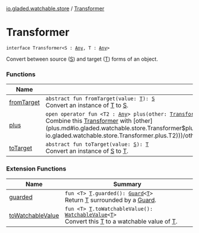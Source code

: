 [io.gladed.watchable.store](../index.md) / [Transformer](./index.md)

# Transformer

`interface Transformer<S : `[`Any`](https://kotlinlang.org/api/latest/jvm/stdlib/kotlin/-any/index.html)`, T : `[`Any`](https://kotlinlang.org/api/latest/jvm/stdlib/kotlin/-any/index.html)`>`

Convert between source ([S](index.md#S)) and target ([T](index.md#T)) forms of an object.

### Functions

| Name | Summary |
|---|---|
| [fromTarget](from-target.md) | `abstract fun fromTarget(value: `[`T`](index.md#T)`): `[`S`](index.md#S)<br>Convert an instance of [T](index.md#T) to [S](index.md#S). |
| [plus](plus.md) | `open operator fun <T2 : `[`Any`](https://kotlinlang.org/api/latest/jvm/stdlib/kotlin/-any/index.html)`> plus(other: `[`Transformer`](./index.md)`<`[`T`](index.md#T)`, `[`T2`](plus.md#T2)`>): `[`Transformer`](./index.md)`<`[`S`](index.md#S)`, `[`T2`](plus.md#T2)`>`<br>Combine this [Transformer](./index.md) with [other](plus.md#io.gladed.watchable.store.Transformer$plus(io.gladed.watchable.store.Transformer((io.gladed.watchable.store.Transformer.T, io.gladed.watchable.store.Transformer.plus.T2)))/other) to produce a transitive [Transformer](./index.md). |
| [toTarget](to-target.md) | `abstract fun toTarget(value: `[`S`](index.md#S)`): `[`T`](index.md#T)<br>Convert an instance of [S](index.md#S) to [T](index.md#T). |

### Extension Functions

| Name | Summary |
|---|---|
| [guarded](../../io.gladed.watchable.util/guarded.md) | `fun <T> `[`T`](../../io.gladed.watchable.util/guarded.md#T)`.guarded(): `[`Guard`](../../io.gladed.watchable.util/-guard/index.md)`<`[`T`](../../io.gladed.watchable.util/guarded.md#T)`>`<br>Return [T](../../io.gladed.watchable.util/guarded.md#T) surrounded by a [Guard](../../io.gladed.watchable.util/-guard/index.md). |
| [toWatchableValue](../../io.gladed.watchable/to-watchable-value.md) | `fun <T> `[`T`](../../io.gladed.watchable/to-watchable-value.md#T)`.toWatchableValue(): `[`WatchableValue`](../../io.gladed.watchable/-watchable-value/index.md)`<`[`T`](../../io.gladed.watchable/to-watchable-value.md#T)`>`<br>Convert this [T](../../io.gladed.watchable/to-watchable-value.md#T) to a watchable value of [T](../../io.gladed.watchable/to-watchable-value.md#T). |
